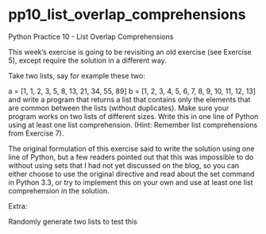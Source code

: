 # pp10_list_overlap_comprehensions
Python Practice 10 - List Overlap Comprehensions

This week’s exercise is going to be revisiting an old exercise (see Exercise 5), except require the solution in a different way.

Take two lists, say for example these two:

a = [1, 1, 2, 3, 5, 8, 13, 21, 34, 55, 89]
	b = [1, 2, 3, 4, 5, 6, 7, 8, 9, 10, 11, 12, 13]
and write a program that returns a list that contains only the elements that are common between the lists (without duplicates). Make sure your program works on two lists of different sizes. Write this in one line of Python using at least one list comprehension. (Hint: Remember list comprehensions from Exercise 7).

The original formulation of this exercise said to write the solution using one line of Python, but a few readers pointed out that this was impossible to do without using sets that I had not yet discussed on the blog, so you can either choose to use the original directive and read about the set command in Python 3.3, or try to implement this on your own and use at least one list comprehension in the solution.

Extra:

Randomly generate two lists to test this
